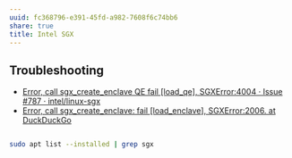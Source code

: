 ```yaml
---
uuid: fc368796-e391-45fd-a982-7608f6c74bb6
share: true
title: Intel SGX
---
```

## Troubleshooting

* [Error, call sgx\_create\_enclave QE fail [load\_qe], SGXError:4004 · Issue #787 · intel/linux-sgx](https://github.com/intel/linux-sgx/issues/787)
* [Error, call sgx\_create\_enclave: fail [load\_enclave], SGXError:2006. at DuckDuckGo](https://duckduckgo.com/?q=Error%2C+call+sgx_create_enclave%3A+fail+%5Bload_enclave%5D%2C+SGXError%3A2006.&t=brave&ia=web)


``` bash

sudo apt list --installed | grep sgx

```